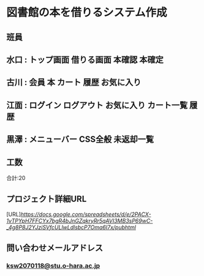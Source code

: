 # 図書館の本を借りるシステム作成

## 班員

水口 : トップ画面	借りる画面	本確認	本確定
---

古川 : 会員	本	カート	履歴	お気に入り
---

江面 : ログイン	ログアウト	お気に入り	カート一覧	履歴
---

黒澤 : メニューバー	CSS全般	未返却一覧
---
## 工数
合計:20

## プロジェクト詳細URL
[URL]*https://docs.google.com/spreadsheets/d/e/2PACX-1vTPYpH7FFCYx7bgR4bJnGZqkryRr5qAVI3MB3sP69wC-_4g8P8J2YJziSVfcULlwLdlsbcP7Oma6I7x/pubhtml*

## 問い合わせメールアドレス
### ksw2070118@stu.o-hara.ac.jp
